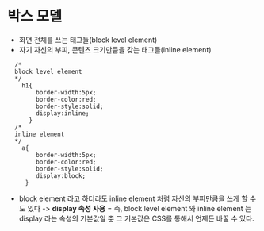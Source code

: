 박스 모델
===
- 화면 전체를 쓰는 태그들(block level element)
- 자기 자신의 부피, 콘텐츠 크기만큼을 갖는 태그들(inline element)
```
  /*
  block level element
  */
    h1{
        border-width:5px;
        border-color:red;
        border-style:solid;
        display:inline;
      }
  /*
  inline element
  */
    a{
        border-width:5px;
        border-color:red;
        border-style:solid;
        display:block;
     }
```
- block element 라고 하더라도 inline element 처럼 자신의 부피만큼을 쓰게 할 수도 있다 -> **display 속성 사용**
= 즉, block level element 와 inline element 는 display 라는 속성의 기본값일 뿐 그 기본값은 CSS를 통해서 언제든 바꿀 수 있다.